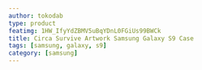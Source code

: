 ```yaml
---
author: tokodab
type: product
featimg: 1HW_IfyYdZBMV5uBqYDnL0FGiUs99BWCk
title: Circa Survive Artwork Samsung Galaxy S9 Case
tags: [samsung, galaxy, s9]
category: [samsung]
---
```

